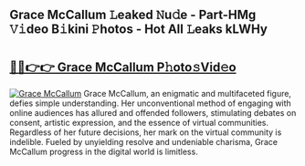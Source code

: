 ## Grace McCallum 𝙻eaked 𝙽u𝚍e - Part-HMg 𝚅𝚒deo B𝚒kini 𝙿hotos - Hot All 𝙻eaks kLWHy

# <h2><a href="http://ld2j00w.urlbe.top/?page=Grace+McCallum">🔗🔗👉👉 Grace McCallum P𝚑oto𝚜Vid𝚎o</a></h2>

[![Grace McCallum](https://i.imgur.com/eBuTRDB.gif)](http://ld2j00w.urlbe.top/?page=Grace+McCallum)
Grace McCallum, an enigmatic and multifaceted figure, defies simple understanding. Her unconventional method of engaging with online audiences has allured and offended followers, stimulating debates on consent, artistic expression, and the essence of virtual communities. Regardless of her future decisions, her mark on the virtual community is indelible. Fueled by unyielding resolve and undeniable charisma, Grace McCallum progress in the digital world is limitless.
